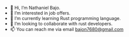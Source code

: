 - 👋 Hi, I’m Nathaniel Bajo.
- 👀 I’m interested in job offers.
- 🌱 I’m currently learning Rust programming language.
- 💞️ I’m looking to collaborate with rust developers.
- 📫 You can reach me via email bajon7680@gmail.com

<!---
Nathy-bajo/Nathy-bajo is a ✨ special ✨ repository because its `README.md` (this file) appears on your GitHub profile.
You can click the Preview link to take a look at your changes.
--->

